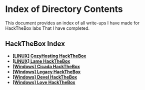 # **Index of Directory Contents**

This document provides an index of all write-ups I have made for HackTheBox labs That I have completed.

## **HackTheBox Index**

- [**[LINUX] CozyHosting HackTheBox**](https://github.com/Mmo-kali/write-ups/blob/main/HackTheBox/cozyhosting.htb.pdf)
- [**[LINUX] Lame HackTheBox**](https://github.com/Mmo-kali/write-ups/blob/main/HackTheBox/lame-HackTheBox.pdf)
- [**[Windows] Cicada HackTheBox**](https://github.com/Mmo-kali/write-ups/blob/main/HackTheBox/HackTheBox-Cicada.pdf)
- [**[Windows] Legacy HackTheBox**](https://github.com/Mmo-kali/write-ups/blob/main/HackTheBox/73302cc5-4811-4358-9ee9-a602a01318e0_HackTheBox_Legacy.pdf)
- [**[Windows] Devel HackTheBox**](https://github.com/Mmo-kali/write-ups/blob/main/HackTheBox/WINDOWS_HackTheBox_Devel.pdf)
- [**[Windows] Love HackTheBox**](https://github.com/Mmo-kali/write-ups/blob/main/HackTheBox/WINDOWS_HackTheBox_Love_.pdf)
